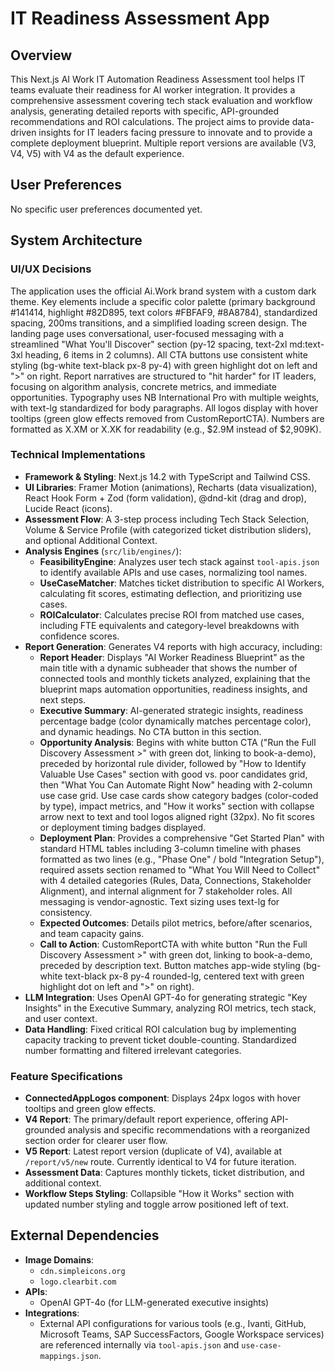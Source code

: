 # IT Readiness Assessment App

## Overview
This Next.js AI Work IT Automation Readiness Assessment tool helps IT teams evaluate their readiness for AI worker integration. It provides a comprehensive assessment covering tech stack evaluation and workflow analysis, generating detailed reports with specific, API-grounded recommendations and ROI calculations. The project aims to provide data-driven insights for IT leaders facing pressure to innovate and to provide a complete deployment blueprint. Multiple report versions are available (V3, V4, V5) with V4 as the default experience.

## User Preferences
No specific user preferences documented yet.

## System Architecture

### UI/UX Decisions
The application uses the official Ai.Work brand system with a custom dark theme. Key elements include a specific color palette (primary background #141414, highlight #82D895, text colors #FBFAF9, #8A8784), standardized spacing, 200ms transitions, and a simplified loading screen design. The landing page uses conversational, user-focused messaging with a streamlined "What You'll Discover" section (py-12 spacing, text-2xl md:text-3xl heading, 6 items in 2 columns). All CTA buttons use consistent white styling (bg-white text-black px-8 py-4) with green highlight dot on left and ">" on right. Report narratives are structured to "hit harder" for IT leaders, focusing on algorithm analysis, concrete metrics, and immediate opportunities. Typography uses NB International Pro with multiple weights, with text-lg standardized for body paragraphs. All logos display with hover tooltips (green glow effects removed from CustomReportCTA). Numbers are formatted as X.XM or X.XK for readability (e.g., $2.9M instead of $2,909K).

### Technical Implementations
-   **Framework & Styling**: Next.js 14.2 with TypeScript and Tailwind CSS.
-   **UI Libraries**: Framer Motion (animations), Recharts (data visualization), React Hook Form + Zod (form validation), @dnd-kit (drag and drop), Lucide React (icons).
-   **Assessment Flow**: A 3-step process including Tech Stack Selection, Volume & Service Profile (with categorized ticket distribution sliders), and optional Additional Context.
-   **Analysis Engines** (`src/lib/engines/`):
    -   **FeasibilityEngine**: Analyzes user tech stack against `tool-apis.json` to identify available APIs and use cases, normalizing tool names.
    -   **UseCaseMatcher**: Matches ticket distribution to specific AI Workers, calculating fit scores, estimating deflection, and prioritizing use cases.
    -   **ROICalculator**: Calculates precise ROI from matched use cases, including FTE equivalents and category-level breakdowns with confidence scores.
-   **Report Generation**: Generates V4 reports with high accuracy, including:
    -   **Report Header**: Displays "AI Worker Readiness Blueprint" as the main title with a dynamic subheader that shows the number of connected tools and monthly tickets analyzed, explaining that the blueprint maps automation opportunities, readiness insights, and next steps.
    -   **Executive Summary**: AI-generated strategic insights, readiness percentage badge (color dynamically matches percentage color), and dynamic headings. No CTA button in this section.
    -   **Opportunity Analysis**: Begins with white button CTA ("Run the Full Discovery Assessment >" with green dot, linking to book-a-demo), preceded by horizontal rule divider, followed by "How to Identify Valuable Use Cases" section with good vs. poor candidates grid, then "What You Can Automate Right Now" heading with 2-column use case grid. Use case cards show category badges (color-coded by type), impact metrics, and "How it works" section with collapse arrow next to text and tool logos aligned right (32px). No fit scores or deployment timing badges displayed.
    -   **Deployment Plan**: Provides a comprehensive "Get Started Plan" with standard HTML tables including 3-column timeline with phases formatted as two lines (e.g., "Phase One" / bold "Integration Setup"), required assets section renamed to "What You Will Need to Collect" with 4 detailed categories (Rules, Data, Connections, Stakeholder Alignment), and internal alignment for 7 stakeholder roles. All messaging is vendor-agnostic. Text sizing uses text-lg for consistency.
    -   **Expected Outcomes**: Details pilot metrics, before/after scenarios, and team capacity gains.
    -   **Call to Action**: CustomReportCTA with white button "Run the Full Discovery Assessment >" with green dot, linking to book-a-demo, preceded by description text. Button matches app-wide styling (bg-white text-black px-8 py-4 rounded-lg, centered text with green highlight dot on left and ">" on right).
-   **LLM Integration**: Uses OpenAI GPT-4o for generating strategic "Key Insights" in the Executive Summary, analyzing ROI metrics, tech stack, and user context.
-   **Data Handling**: Fixed critical ROI calculation bug by implementing capacity tracking to prevent ticket double-counting. Standardized number formatting and filtered irrelevant categories.

### Feature Specifications
-   **ConnectedAppLogos component**: Displays 24px logos with hover tooltips and green glow effects.
-   **V4 Report**: The primary/default report experience, offering API-grounded analysis and specific recommendations with a reorganized section order for clearer user flow.
-   **V5 Report**: Latest report version (duplicate of V4), available at `/report/v5/new` route. Currently identical to V4 for future iteration.
-   **Assessment Data**: Captures monthly tickets, ticket distribution, and additional context.
-   **Workflow Steps Styling**: Collapsible "How it Works" section with updated number styling and toggle arrow positioned left of text.

## External Dependencies
-   **Image Domains**:
    -   `cdn.simpleicons.org`
    -   `logo.clearbit.com`
-   **APIs**:
    -   OpenAI GPT-4o (for LLM-generated executive insights)
-   **Integrations**:
    -   External API configurations for various tools (e.g., Ivanti, GitHub, Microsoft Teams, SAP SuccessFactors, Google Workspace services) are referenced internally via `tool-apis.json` and `use-case-mappings.json`.